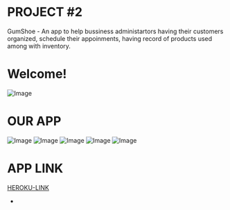 # PROJECT #2

GumShoe - An app to help bussiness administartors having their customers organized, schedule their appoinments, having record of products used among with inventory.

# Welcome!

![Image]( https://github.com/jpah2020/GumShoe/blob/main/Images/logo.jpg)

# OUR APP

![Image](https://github.com/jpah2020/GumShoe/blob/main/Images/Index.jpg )
![Image](https://github.com/jpah2020/GumShoe/blob/main/Images/calendar.jpg )
![Image](https://github.com/jpah2020/GumShoe/blob/main/Images/contacts.jpg )
![Image](https://github.com/jpah2020/GumShoe/blob/main/Images/login.jpg )
![Image]( )



# APP LINK

[HEROKU-LINK]( )

*
